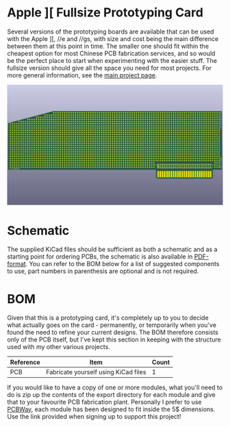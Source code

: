 # Apple ][ Fullsize Prototyping Card

Several versions of the prototyping boards are available that can be used with the Apple ][, //e and //gs, with size and cost being the main difference between them at this point in time. The smaller one should fit within the cheapest option for most Chinese PCB fabrication services, and so would be the perfect place to start when experimenting with the easier stuff. The fullsize version should give all the space you need for most projects. For more general information, see the [main project page](https://github.com/tebl/Apple2-Prototyping-Card).

![Fullsize PCB](https://github.com/tebl/Apple2-Prototyping-Card/raw/master/gallery/preview_fullsize.png)

# Schematic
The supplied KiCad files should be sufficient as both a schematic and as a starting
point for ordering PCBs, the schematic is also available in
[PDF-format](https://github.com/tebl/Apple2-Prototyping-Card/raw/master/fullsize/export/Apple%20II%20Prototype.pdf). You can refer to the BOM below for a list of suggested components to use, part numbers in parenthesis are optional and is not required.

# BOM
Given that this is a prototyping card, it's completely up to you to decide what actually goes on the card - permanently, or temporarily when you've found the need to refine your current designs. The BOM therefore consists only of the PCB itself, but I've kept this section in keeping with the structure used with my other various projects.

| Reference | Item                                  | Count  |
| --------- | ------------------------------------- | ------ |
| PCB       | Fabricate yourself using KiCad files  |     1  |

If you would like to have a copy of one or more modules, what you'll need to do is zip up the contents of the export directory for each module and give that to your favourite PCB fabrication plant. Personally I prefer to use [PCBWay](https://www.pcbway.com/setinvite.aspx?inviteid=88707), each module has been designed to fit inside the 5$ dimensions. Use the link provided when signing up to support this project!